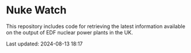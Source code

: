 # Nuke Watch

This repository includes code for retrieving the latest information available on the output of EDF nuclear power plants in the UK.

Last updated: 2024-08-13 18:17